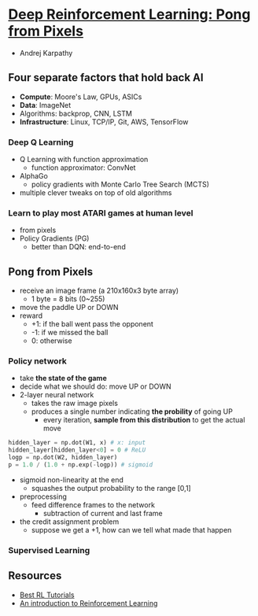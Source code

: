 # [Deep Reinforcement Learning: Pong from Pixels](http://karpathy.github.io/2016/05/31/rl/)

* Andrej Karpathy

## Four separate factors that hold back AI

* **Compute**: Moore's Law, GPUs, ASICs
* **Data**: ImageNet
* Algorithms: backprop, CNN, LSTM
* **Infrastructure**: Linux, TCP/IP, Git, AWS, TensorFlow

### Deep Q Learning
  * Q Learning with function approximation
    * function approximator: ConvNet
* AlphaGo
  * policy gradients with Monte Carlo Tree Search (MCTS)
* multiple clever tweaks on top of old algorithms

### Learn to play most ATARI games at human level

* from pixels
* Policy Gradients (PG)
  * better than DQN: end-to-end

## Pong from Pixels

* receive an image frame (a 210x160x3 byte array)
  * 1 byte = 8 bits (0~255)
* move the paddle UP or DOWN
* reward
  * +1: if the ball went pass the opponent
  * -1: if we missed the ball
  * 0: otherwise

### Policy network

* take **the state of the game**
* decide what we should do: move UP or DOWN
* 2-layer neural network
  * takes the raw image pixels
  * produces a single number indicating **the probility** of going UP
    * every iteration, **sample from this distribution** to get the actual move

```Python
hidden_layer = np.dot(W1, x) # x: input
hidden_layer[hidden_layer<0] = 0 # ReLU
logp = np.dot(W2, hidden_layer)
p = 1.0 / (1.0 + np.exp(-logp)) # sigmoid
```

* sigmoid non-linearity at the end
  * squashes the output probability to the range [0,1]
* preprocessing
  * feed difference frames to the network
    * subtraction of current and last frame
* the credit assignment problem
  * suppose we get a +1, how can we tell what made that happen

### Supervised Learning

## Resources

* [Best RL Tutorials](https://neptune.ai/blog/best-reinforcement-learning-tutorials-examples-projects-and-courses)
* [An introduction to Reinforcement Learning](https://medium.com/free-code-camp/an-introduction-to-reinforcement-learning-4339519de419)
